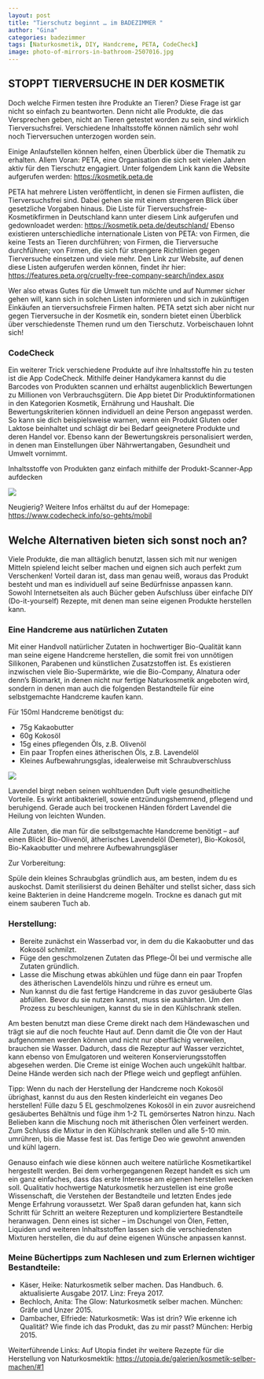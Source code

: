 ```yaml
---
layout: post
title: "Tierschutz beginnt … im BADEZIMMER "
author: "Gina"
categories: badezimmer
tags: [Naturkosmetik, DIY, Handcreme, PETA, CodeCheck]
image: photo-of-mirrors-in-bathroom-2507016.jpg
---
```



## STOPPT TIERVERSUCHE IN DER KOSMETIK 

Doch welche Firmen testen ihre Produkte an Tieren? Diese Frage ist gar nicht so einfach zu beantworten. Denn nicht alle Produkte, die das Versprechen geben, nicht an Tieren getestet worden zu sein, sind wirklich Tierversuchsfrei. Verschiedene Inhaltsstoffe können nämlich sehr wohl noch Tierversuchen unterzogen worden sein. 

Einige Anlaufstellen können helfen, einen Überblick über die Thematik zu erhalten. Allem Voran: PETA, eine Organisation die sich seit vielen Jahren aktiv für den Tierschutz engagiert. 
Unter folgendem Link kann die Website aufgerufen werden: <https://kosmetik.peta.de> 

PETA hat mehrere Listen veröffentlicht, in denen sie Firmen auflisten, die Tierversuchsfrei sind. Dabei gehen sie mit einem strengeren Blick über gesetzliche Vorgaben hinaus. 
Die Liste für Tierversuchsfreie-Kosmetikfirmen in Deutschland kann unter diesem Link aufgerufen und gedownloadet werden: <https://kosmetik.peta.de/deutschland/>
Ebenso existieren unterschiedliche internationale Listen von PETA: von Firmen, die keine Tests an Tieren durchführen; von Firmen, die Tierversuche durchführen; von Firmen, die sich für strengere Richtlinien gegen Tierversuche einsetzen und viele mehr. Den Link zur Website, auf denen diese Listen aufgerufen werden können, findet ihr hier: <https://features.peta.org/cruelty-free-company-search/index.aspx> 

Wer also etwas Gutes für die Umwelt tun möchte und auf Nummer sicher gehen will, kann sich in solchen Listen informieren und sich in zukünftigen Einkäufen an tierversuchsfreie Firmen halten. PETA setzt sich aber nicht nur gegen Tierversuche in der Kosmetik ein, sondern bietet einen Überblick über verschiedenste Themen rund um den Tierschutz. Vorbeischauen lohnt sich! 

### CodeCheck

Ein weiterer Trick verschiedene Produkte auf ihre Inhaltsstoffe hin zu testen ist die App CodeCheck. Mithilfe deiner Handykamera kannst du die Barcodes von Produkten scannen und erhältst augenblicklich Bewertungen zu Millionen von Verbrauchsgütern. Die App bietet Dir Produktinformationen in den Kategorien Kosmetik, Ernährung und Haushalt. Die Bewertungskriterien können individuell an deine Person angepasst werden. So kann sie dich beispielsweise warnen, wenn ein Produkt Gluten oder Laktose beinhaltet und schlägt dir bei Bedarf geeignetere Produkte und deren Handel vor. Ebenso kann der Bewertungskreis personalisiert werden, in denen man Einstellungen über Nährwertangaben, Gesundheit und Umwelt vornimmt. 

Inhaltsstoffe von Produkten ganz einfach mithilfe der Produkt-Scanner-App aufdecken

<img src="https://raw.githubusercontent.com/innotier/TierschutzBeginntZuhause/gh-pages/assets/img/image3.png"/>

Neugierig? Weitere Infos erhältst du auf der Homepage: <https://www.codecheck.info/so-gehts/mobil>


## Welche Alternativen bieten sich sonst noch an?

Viele Produkte, die man alltäglich benutzt, lassen sich mit nur wenigen Mitteln spielend leicht selber machen und eignen sich auch perfekt zum Verschenken! Vorteil daran ist, dass man genau weiß, woraus das Produkt besteht und man es individuell auf seine Bedürfnisse anpassen kann. Sowohl Internetseiten als auch Bücher geben Aufschluss über einfache DIY (Do-it-yourself) Rezepte, mit denen man seine eigenen Produkte herstellen kann. 

### Eine Handcreme aus natürlichen Zutaten

Mit einer Handvoll natürlicher Zutaten in hochwertiger Bio-Qualität kann man seine eigene Handcreme herstellen, die somit frei von unnötigen Silikonen, Parabenen und künstlichen Zusatzstoffen ist. Es existieren inzwischen viele Bio-Supermärkte, wie die Bio-Company, Alnatura oder denn’s Biomarkt, in denen nicht nur fertige Naturkosmetik angeboten wird, sondern in denen man auch die folgenden Bestandteile für eine selbstgemachte Handcreme kaufen kann. 

Für 150ml Handcreme benötigst du:

- 75g Kakaobutter
- 60g Kokosöl 
- 15g eines pflegenden Öls, z.B. Olivenöl
- Ein paar Tropfen eines ätherischen Öls, z.B. Lavendelöl
- Kleines Aufbewahrungsglas, idealerweise mit Schraubverschluss

<img src="https://raw.githubusercontent.com/innotier/TierschutzBeginntZuhause/gh-pages/assets/img/image2.jpg" />

Lavendel birgt neben seinen wohltuenden Duft viele gesundheitliche Vorteile. Es wirkt antibakteriell, sowie entzündungshemmend, pflegend und beruhigend. Gerade auch bei trockenen Händen fördert Lavendel die Heilung von leichten Wunden. 


Alle Zutaten, die man für die selbstgemachte Handcreme benötigt – auf einen Blick!
Bio-Olivenöl, ätherisches Lavendelöl (Demeter), Bio-Kokosöl, Bio-Kakaobutter und mehrere Aufbewahrungsgläser 

Zur Vorbereitung: 

Spüle dein kleines Schraubglas gründlich aus, am besten, indem du es auskochst. Damit sterilisierst du deinen Behälter und stellst sicher, dass sich keine Bakterien in deine Handcreme mogeln. Trockne es danach gut mit einem sauberen Tuch ab. 

### Herstellung:

- Bereite zunächst ein Wasserbad vor, in dem du die Kakaobutter und das Kokosöl schmilzt.
- Füge den geschmolzenen Zutaten das Pflege-Öl bei und vermische alle Zutaten gründlich.
- Lasse die Mischung etwas abkühlen und füge dann ein paar Tropfen des ätherischen Lavendelöls hinzu und rühre es erneut um.
- Nun kannst du die fast fertige Handcreme in das zuvor gesäuberte Glas abfüllen. Bevor du sie nutzen kannst, muss sie aushärten. Um den Prozess zu beschleunigen, kannst du sie in den Kühlschrank stellen.

Am besten benutzt man diese Creme direkt nach dem Händewaschen und trägt sie auf die noch feuchte Haut auf. Denn damit die Öle von der Haut aufgenommen werden können und nicht nur oberflächig verweilen, brauchen sie Wasser. Dadurch, dass die Rezeptur auf Wasser verzichtet, kann ebenso von Emulgatoren und weiteren Konservierungsstoffen abgesehen werden. Die Creme ist einige Wochen auch ungekühlt haltbar.
Deine Hände werden sich nach der Pflege weich und gepflegt anfühlen.

Tipp: Wenn du nach der Herstellung der Handcreme noch Kokosöl übrighast, kannst du aus den Resten kinderleicht ein veganes Deo herstellen! Fülle dazu 5 EL geschmolzenes Kokosöl in ein zuvor ausreichend gesäubertes Behältnis und füge ihm 1-2 TL gemörsertes Natron hinzu. Nach Belieben kann die Mischung noch mit ätherischen Ölen verfeinert werden. Zum Schluss die Mixtur in den Kühlschrank stellen und alle 5-10 min. umrühren, bis die Masse fest ist. Das fertige Deo wie gewohnt anwenden und kühl lagern. 

Genauso einfach wie diese können auch weitere natürliche Kosmetikartikel hergestellt werden. Bei dem vorhergegangenen Rezept handelt es sich um ein ganz einfaches, dass das erste Interesse am eigenen herstellen wecken soll. Qualitativ hochwertige Naturkosmetik herzustellen ist eine große Wissenschaft, die Verstehen der Bestandteile und letzten Endes jede Menge Erfahrung voraussetzt. Wer Spaß daran gefunden hat, kann sich Schritt für Schritt an weitere Rezepturen und kompliziertere Bestandteile heranwagen. Denn eines ist sicher –  im Dschungel von Ölen, Fetten, Liquiden und weiteren Inhaltsstoffen lassen sich die verschiedensten Mixturen herstellen, die du auf deine eigenen Wünsche anpassen kannst.

### Meine Büchertipps zum Nachlesen und zum Erlernen wichtiger Bestandteile:

- Käser, Heike: Naturkosmetik selber machen. Das Handbuch. 6. aktualisierte Ausgabe 2017. Linz: Freya 2017.
- Bechloch, Anita: The Glow: Naturkosmetik selber machen. München: Gräfe und Unzer 2015.
- Dambacher, Elfriede: Naturkosmetik: Was ist drin? Wie erkenne ich Qualität? Wie finde ich das Produkt, das zu mir passt? München: Herbig 2015. 

Weiterführende Links: Auf Utopia findet ihr weitere Rezepte für die Herstellung von Naturkosmektik: <https://utopia.de/galerien/kosmetik-selber-machen/#1>
